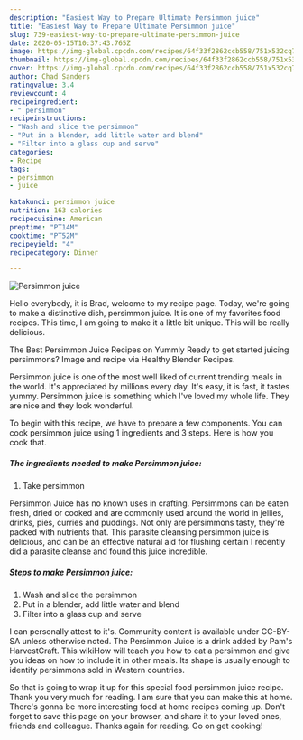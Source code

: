 ```yaml
---
description: "Easiest Way to Prepare Ultimate Persimmon juice"
title: "Easiest Way to Prepare Ultimate Persimmon juice"
slug: 739-easiest-way-to-prepare-ultimate-persimmon-juice
date: 2020-05-15T10:37:43.765Z
image: https://img-global.cpcdn.com/recipes/64f33f2862ccb558/751x532cq70/persimmon-juice-recipe-main-photo.jpg
thumbnail: https://img-global.cpcdn.com/recipes/64f33f2862ccb558/751x532cq70/persimmon-juice-recipe-main-photo.jpg
cover: https://img-global.cpcdn.com/recipes/64f33f2862ccb558/751x532cq70/persimmon-juice-recipe-main-photo.jpg
author: Chad Sanders
ratingvalue: 3.4
reviewcount: 4
recipeingredient:
- " persimmon"
recipeinstructions:
- "Wash and slice the persimmon"
- "Put in a blender, add little water and blend"
- "Filter into a glass cup and serve"
categories:
- Recipe
tags:
- persimmon
- juice

katakunci: persimmon juice 
nutrition: 163 calories
recipecuisine: American
preptime: "PT14M"
cooktime: "PT52M"
recipeyield: "4"
recipecategory: Dinner

---
```



![Persimmon juice](https://img-global.cpcdn.com/recipes/64f33f2862ccb558/751x532cq70/persimmon-juice-recipe-main-photo.jpg)

Hello everybody, it is Brad, welcome to my recipe page. Today, we're going to make a distinctive dish, persimmon juice. It is one of my favorites food recipes. This time, I am going to make it a little bit unique. This will be really delicious.

The Best Persimmon Juice Recipes on Yummly Ready to get started juicing persimmons? Image and recipe via Healthy Blender Recipes.

Persimmon juice is one of the most well liked of current trending meals in the world. It's appreciated by millions every day. It's easy, it is fast, it tastes yummy. Persimmon juice is something which I've loved my whole life. They are nice and they look wonderful.


To begin with this recipe, we have to prepare a few components. You can cook persimmon juice using 1 ingredients and 3 steps. Here is how you cook that.

<!--inarticleads1-->

##### The ingredients needed to make Persimmon juice:

1. Take  persimmon


Persimmon Juice has no known uses in crafting. Persimmons can be eaten fresh, dried or cooked and are commonly used around the world in jellies, drinks, pies, curries and puddings. Not only are persimmons tasty, they&#39;re packed with nutrients that. This parasite cleansing persimmon juice is delicious, and can be an effective natural aid for flushing certain I recently did a parasite cleanse and found this juice incredible. 

<!--inarticleads2-->

##### Steps to make Persimmon juice:

1. Wash and slice the persimmon
1. Put in a blender, add little water and blend
1. Filter into a glass cup and serve


I can personally attest to it&#39;s. Community content is available under CC-BY-SA unless otherwise noted. The Persimmon Juice is a drink added by Pam&#39;s HarvestCraft. This wikiHow will teach you how to eat a persimmon and give you ideas on how to include it in other meals. Its shape is usually enough to identify persimmons sold in Western countries. 

So that is going to wrap it up for this special food persimmon juice recipe. Thank you very much for reading. I am sure that you can make this at home. There's gonna be more interesting food at home recipes coming up. Don't forget to save this page on your browser, and share it to your loved ones, friends and colleague. Thanks again for reading. Go on get cooking!
